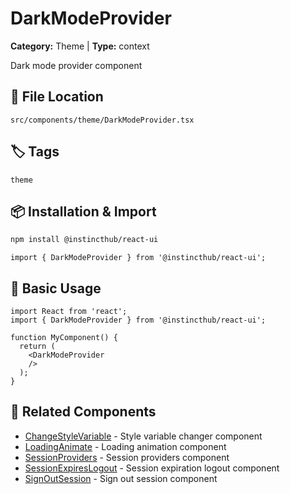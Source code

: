 # DarkModeProvider

**Category:** Theme | **Type:** context

Dark mode provider component

## 📁 File Location

`src/components/theme/DarkModeProvider.tsx`

## 🏷️ Tags

`theme`

## 📦 Installation & Import

```bash
npm install @instincthub/react-ui
```

```tsx
import { DarkModeProvider } from '@instincthub/react-ui';
```

## 🚀 Basic Usage

```tsx
import React from 'react';
import { DarkModeProvider } from '@instincthub/react-ui';

function MyComponent() {
  return (
    <DarkModeProvider
    />
  );
}
```

## 🔗 Related Components

- [ChangeStyleVariable](./ChangeStyleVariable.md) - Style variable changer component
- [LoadingAnimate](./LoadingAnimate.md) - Loading animation component
- [SessionProviders](./SessionProviders.md) - Session providers component
- [SessionExpiresLogout](./SessionExpiresLogout.md) - Session expiration logout component
- [SignOutSession](./SignOutSession.md) - Sign out session component


